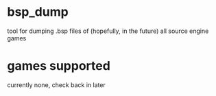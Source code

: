 # bsp_dump
tool for dumping .bsp files of (hopefully, in the future) all source engine games

# games supported
currently none, check back in later
 
